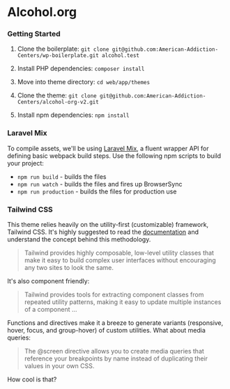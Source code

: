 # Alcohol.org

### Getting Started
1. Clone the boilerplate:
`git clone git@github.com:American-Addiction-Centers/wp-boilerplate.git alcohol.test`

1. Install PHP dependencies:
`composer install`

1. Move into theme directory:
`cd web/app/themes`

1. Clone the theme:
`git clone git@github.com:American-Addiction-Centers/alcohol-org-v2.git`

1. Install npm dependencies:
`npm install`

### Laravel Mix
To compile assets, we'll be using [Laravel Mix](https://github.com/JeffreyWay/laravel-mix/tree/master/docs), a fluent wrapper API for defining basic webpack build steps. Use the following npm scripts to build your project:

- `npm run build` - builds the files
- `npm run watch` - builds the files and fires up BrowserSync
- `npm run production` - builds the files for production use

### Tailwind CSS
This theme relies heavily on the utility-first (customizable) framework, Tailwind CSS. It's highly suggested to read the [documentation](https://tailwindcss.com/docs/what-is-tailwind) and understand the concept behind this methodology.

> Tailwind provides highly composable, low-level utility classes that make it easy to build complex user interfaces without encouraging any two sites to look the same.

It's also component friendly:

> Tailwind provides tools for extracting component classes from repeated utility patterns, making it easy to update multiple instances of a component ...

Functions and directives make it a breeze to generate variants (responsive, hover, focus, and group-hover) of custom utilities. What about media queries:

> The @screen directive allows you to create media queries that reference your breakpoints by name instead of duplicating their values in your own CSS.

How cool is that?